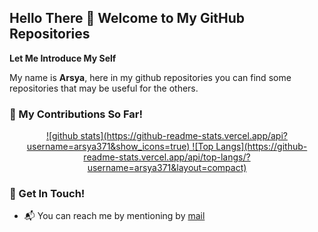 ## Hello There :wave: Welcome to My GitHub Repositories

**Let Me Introduce My Self**

My name is **Arsya**, here in my github repositories you can find some repositories that may be useful for the others.

### :seedling: My Contributions So Far!
<p align="center"><a href="https://github.com/arsya371">
![github stats](https://github-readme-stats.vercel.app/api?username=arsya371&show_icons=true)
![Top Langs](https://github-readme-stats.vercel.app/api/top-langs/?username=arsya371&layout=compact)
</a></p>

### :postbox: Get In Touch!
- :mailbox_with_mail: You can reach me by mentioning by [mail](mailto:arsyafii03@gmail.com)
